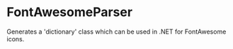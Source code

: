 # FontAwesomeParser
Generates a 'dictionary' class which can be used in .NET for FontAwesome icons.
